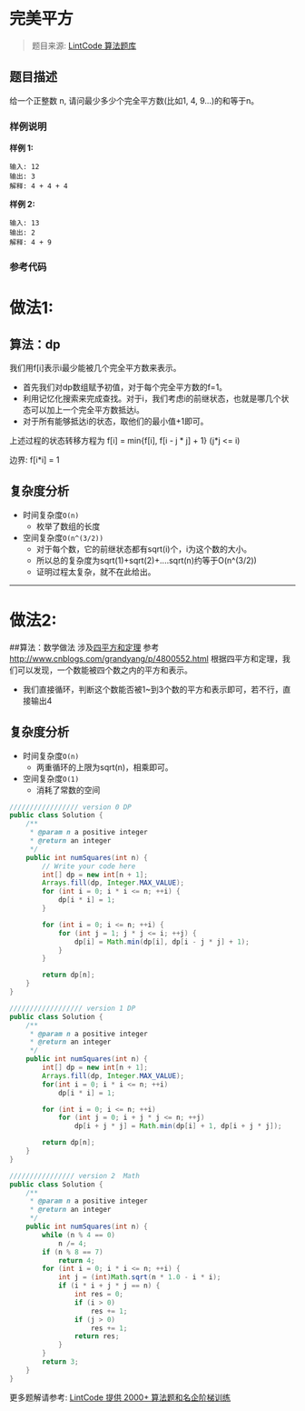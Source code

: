 # 完美平方
 > 题目来源: [LintCode 算法题库](https://www.lintcode.com/problem/perfect-squares/?utm_source=sc-github-wzz)
 ## 题目描述
 给一个正整数 n, 请问最少多少个完全平方数(比如1, 4, 9...)的和等于n。


 ### 样例说明
 **样例 1:**

```
输入: 12
输出: 3
解释: 4 + 4 + 4
```

**样例 2:**

```
输入: 13
输出: 2
解释: 4 + 9
```
 ### 参考代码
 # 做法1:
## 算法：dp
我们用f[i]表示i最少能被几个完全平方数来表示。
- 首先我们对dp数组赋予初值，对于每个完全平方数的f=1。
- 利用记忆化搜索来完成查找。对于i，我们考虑i的前继状态，也就是哪几个状态可以加上一个完全平方数抵达i。
- 对于所有能够抵达i的状态，取他们的最小值+1即可。

上述过程的状态转移方程为 f[i] = min{f[i], f\[i - j \* j] + 1} (j\*j <= i)

边界: f\[i\*i] = 1

## 复杂度分析
* 时间复杂度`O(n)`
  * 枚举了数组的长度
* 空间复杂度`O(n^(3/2))`
  * 对于每个数，它的前继状态都有sqrt(i)个，i为这个数的大小。
  * 所以总的复杂度为sqrt(1)+sqrt(2)+....sqrt(n)约等于O(n^(3/2))
  * 证明过程太复杂，就不在此给出。
    

---

# 做法2:
##算法：数学做法
涉及[四平方和定理](https://zh.wikipedia.org/wiki/%E5%9B%9B%E5%B9%B3%E6%96%B9%E5%92%8C%E5%AE%9A%E7%90%86)
参考 <http://www.cnblogs.com/grandyang/p/4800552.html>
根据四平方和定理，我们可以发现，一个数能被四个数之内的平方和表示。
* 我们直接循环，判断这个数能否被1~到3个数的平方和表示即可，若不行，直接输出4

## 复杂度分析
* 时间复杂度`O(n)`
  * 两重循环的上限为sqrt(n)，相乘即可。
* 空间复杂度`O(1)`
  * 消耗了常数的空间
```java
///////////////// version 0 DP
public class Solution {
    /**
     * @param n a positive integer
     * @return an integer
     */
    public int numSquares(int n) {
        // Write your code here
        int[] dp = new int[n + 1];
        Arrays.fill(dp, Integer.MAX_VALUE);
        for (int i = 0; i * i <= n; ++i) {
            dp[i * i] = 1;
        }

        for (int i = 0; i <= n; ++i) {
            for (int j = 1; j * j <= i; ++j) {
                dp[i] = Math.min(dp[i], dp[i - j * j] + 1);
            }
        }

        return dp[n];
    }
}

////////////////// version 1 DP 
public class Solution {
    /**
     * @param n a positive integer
     * @return an integer
     */
    public int numSquares(int n) {
        int[] dp = new int[n + 1];
        Arrays.fill(dp, Integer.MAX_VALUE);
        for(int i = 0; i * i <= n; ++i)
            dp[i * i] = 1;

        for (int i = 0; i <= n; ++i)
            for (int j = 0; i + j * j <= n; ++j)
                dp[i + j * j] = Math.min(dp[i] + 1, dp[i + j * j]);

        return dp[n];
    }
}

//////////////// version 2  Math
public class Solution {
    /**
     * @param n a positive integer
     * @return an integer
     */
    public int numSquares(int n) {
        while (n % 4 == 0)
            n /= 4;
        if (n % 8 == 7)
            return 4;
        for (int i = 0; i * i <= n; ++i) {
            int j = (int)Math.sqrt(n * 1.0 - i * i);
            if (i * i + j * j == n) {
                int res = 0;
                if (i > 0)
                    res += 1;
                if (j > 0)
                    res += 1;
                return res;
            }
        }
        return 3;
    }
}
```
 更多题解请参考: [LintCode 提供 2000+ 算法题和名企阶梯训练](https://www.lintcode.com/problem/?utm_source=sc-github-wzz)